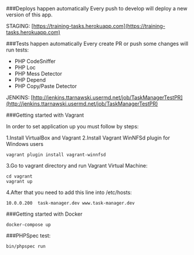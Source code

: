 ###Deploys happen automatically
Every push to develop will deploy a new version of this app.

STAGING: [https://training-tasks.herokuapp.com](https://training-tasks.herokuapp.com)

###Tests happen automatically
Every create PR or push some changes will run tests:
 - PHP CodeSniffer
 - PHP Loc
 - PHP Mess Detector
 - PHP Depend
 - PHP Copy/Paste Detector 

JENKINS: [http://jenkins.ttarnawski.usermd.net/job/TaskManagerTestPR](http://jenkins.ttarnawski.usermd.net/job/TaskManagerTestPR)


###Getting started with Vagrant

In order to set application up you must follow by steps:

1.Install VirtualBox and Vagrant
2.Install Vagrant WinNFSd plugin for Windows users
```
vagrant plugin install vagrant-winnfsd
```
3.Go to vagrant directory and run Vagrant Virtual Machine:
```
cd vagrant
vagrant up
```
4.After that you need to add this line into /etc/hosts:
```
10.0.0.200  task-manager.dev www.task-manager.dev
```

###Getting started with Docker
```
docker-compose up
```

###PHPSpec test:
```
bin/phpspec run
```